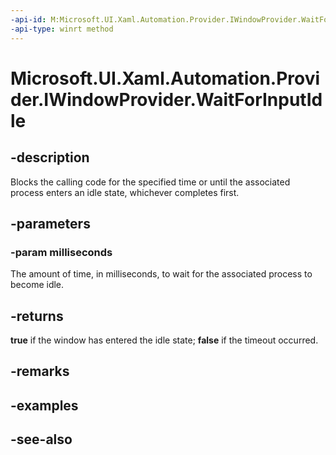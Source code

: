 ```yaml
---
-api-id: M:Microsoft.UI.Xaml.Automation.Provider.IWindowProvider.WaitForInputIdle(System.Int32)
-api-type: winrt method
---
```


<!-- Method syntax
public bool WaitForInputIdle(System.Int32 milliseconds)
-->

# Microsoft.UI.Xaml.Automation.Provider.IWindowProvider.WaitForInputIdle

## -description
Blocks the calling code for the specified time or until the associated process enters an idle state, whichever completes first.

## -parameters
### -param milliseconds
The amount of time, in milliseconds, to wait for the associated process to become idle.

## -returns
**true** if the window has entered the idle state; **false** if the timeout occurred.

## -remarks

## -examples

## -see-also
